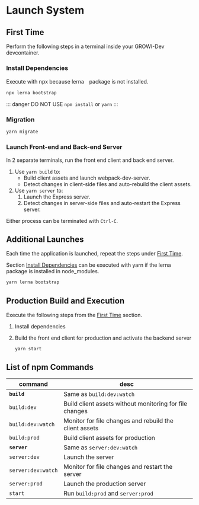 # Launch System

## First Time

Perform the following steps in a terminal inside your GROWI-Dev devcontainer.

### Install Dependencies

Execute with npx because lerna　package is not installed.

``` bash
npx lerna bootstrap
```

::: danger
DO NOT USE `npm install` or `yarn`
:::

### Migration

``` bash
yarn migrate
```

### Launch Front-end and Back-end Server

In 2 separate terminals, run the front end client and back end server.

1. Use `yarn build` to:
   - Build client assets and launch webpack-dev-server.
   - Detect changes in client-side files and auto-rebuild the client assets.
2. Use `yarn server` to:
   1. Launch the Express server.
   2. Detect changes in server-side files and auto-restart the Express server.

Either process can be terminated with `Ctrl-C`.


## Additional Launches

Each time the application is launched, repeat the steps under [First Time](#first-time).

Section [Install Dependencies](#install-dependencies) can be executed with yarn if the lerna package is installed in node_modules.

``` bash
yarn lerna bootstrap
```

## Production Build and Execution

Execute the following steps from the [First Time](#first-time) section.

1. Install dependencies
1. Build the front end client for production and activate the backend server

    ```bash
    yarn start
    ```

## List of npm Commands

|command|desc|
|--|--|
|**`build`**|Same as `build:dev:watch`|
|`build:dev`|Build client assets without monitoring for file changes|
|`build:dev:watch`|Monitor for file changes and rebuild the client assets|
|`build:prod`|Build client assets for production|
|**`server`**|Same as `server:dev:watch`|
|`server:dev`|Launch the server|
|`server:dev:watch`|Monitor for file changes and restart the server|
|`server:prod`|Launch the production server|
|`start`|Run `build:prod` and `server:prod`|
